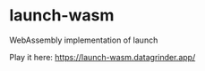 # launch-wasm

WebAssembly implementation of launch

Play it here:
https://launch-wasm.datagrinder.app/
